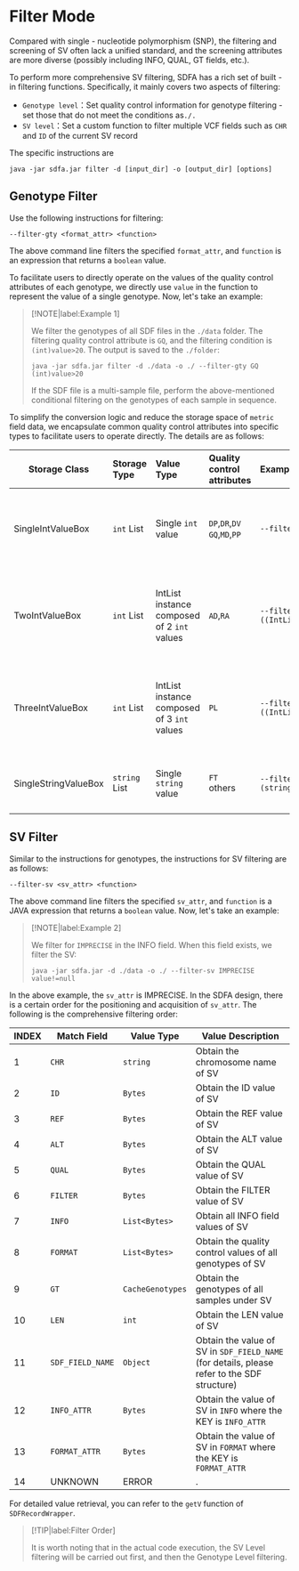 # Filter Mode

Compared with single - nucleotide polymorphism (SNP), the filtering and screening of SV often lack a unified standard, and the screening attributes are more diverse (possibly including INFO, QUAL, GT fields, etc.).

To perform more comprehensive SV filtering, SDFA has a rich set of built - in filtering functions. Specifically, it mainly covers two aspects of filtering:

- `Genotype level`：Set quality control information for genotype filtering - set those that do not meet the conditions as`./.`
- `SV level`：Set a custom function to filter multiple VCF fields such as `CHR` and `ID` of the current SV record

The specific instructions are

``` shell
java -jar sdfa.jar filter -d [input_dir] -o [output_dir] [options]
```

## Genotype Filter

Use the following instructions for filtering:
``` shell
--filter-gty <format_attr> <function>
```

The above command line filters the specified `format_attr`, and `function` is an expression that returns a `boolean` value.

To facilitate users to directly operate on the values of the quality control attributes of each genotype, we directly use `value` in the function to represent the value of a single genotype. Now, let's take an example:

> [!NOTE|label:Example 1]
>
> We filter the genotypes of all SDF files in the `./data` folder. The filtering quality control attribute is `GQ`, and the filtering condition is `(int)value>20`. The output is saved to the `./folder`:
>
> ``` shell
> java -jar sdfa.jar filter -d ./data -o ./ --filter-gty GQ (int)value>20
> ```
>
> If the SDF file is a multi-sample file, perform the above-mentioned conditional filtering on the genotypes of each sample in sequence.

To simplify the conversion logic and reduce the storage space of `metric` field data, we encapsulate common quality control attributes into specific types to facilitate users to operate directly. The details are as follows:

| Storage Class        | Storage Type  | Value Type                                  | Quality control attributes         | Example                                           | Example Explanation                                          |
| -------------------- | :------------ | :------------------------------------------ | :--------------------------------- | :------------------------------------------------ | :----------------------------------------------------------- |
| SingleIntValueBox    | `int` List    | Single `int` value                          | `DP`,`DR`,`DV`<br />`GQ`,`MD`,`PP` | `--filter-gty DP (int)values>10`                  | Set the genotype to./ when the DP attribute value is <= 10.  |
| TwoIntValueBox       | `int` List    | IntList instance composed of 2 `int` values | `AD`,`RA`                          | `--filter-gty AD ((IntList)values).get(0)>10`     | Set the genotype to./ when the first int value of the AD attribute value is <= 10. |
| ThreeIntValueBox     | `int` List    | IntList instance composed of 3 `int` values | `PL`                               | `--filter-gty PL ((IntList)values).get(0)>10`     | Set the genotype to./ when the first int value of the PL attribute value is <= 10. |
| SingleStringValueBox | `string` List | Single `string` value                       | `FT` <br />others                  | `--filter-gty FT (string)values.equals(\"TRUE\")` | Set the genotype with the FT attribute not being TR          |

## SV Filter

Similar to the instructions for genotypes, the instructions for SV filtering are as follows:

``` shell
--filter-sv <sv_attr> <function>
```

The above command line filters the specified `sv_attr`, and `function` is a JAVA expression that returns a `boolean` value. Now, let's take an example:

> [!NOTE|label:Example 2]
>
> We filter for `IMPRECISE` in the INFO field. When this field exists, we filter the SV:
>
> ``` shell
> java -jar sdfa.jar -d ./data -o ./ --filter-sv IMPRECISE value!=null
> ```

In the above example, the `sv_attr` is IMPRECISE. In the SDFA design, there is a certain order for the positioning and acquisition of `sv_attr`. The following is the comprehensive filtering order:

| INDEX | Match Field      | Value Type       | Value Description                                            |
| ----- | ---------------- | ---------------- | ------------------------------------------------------------ |
| 1     | `CHR`            | `string`         | Obtain the chromosome name of SV                             |
| 2     | `ID`             | `Bytes`          | Obtain the ID value of SV                                    |
| 3     | `REF`            | `Bytes`          | Obtain the REF value of SV                                   |
| 4     | `ALT`            | `Bytes`          | Obtain the ALT value of SV                                   |
| 5     | `QUAL`           | `Bytes`          | Obtain the QUAL value of SV                                  |
| 6     | `FILTER`         | `Bytes`          | Obtain the FILTER value of SV                                |
| 7     | `INFO`           | `List<Bytes>`    | Obtain all INFO field values of SV                           |
| 8     | `FORMAT`         | `List<Bytes>`    | Obtain the quality control values of all genotypes of SV     |
| 9     | `GT`             | `CacheGenotypes` | Obtain the genotypes of all samples under SV                 |
| 10    | `LEN`            | `int`            | Obtain the LEN value of SV                                   |
| 11    | `SDF_FIELD_NAME` | `Object`         | Obtain the value of SV in `SDF_FIELD_NAME` <br />(for details, please refer to the SDF structure) |
| 12    | `INFO_ATTR`      | `Bytes`          | Obtain the value of SV in `INFO` where the KEY is `INFO_ATTR` |
| 13    | `FORMAT_ATTR`    | `Bytes`          | Obtain the value of SV in `FORMAT` where the KEY is `FORMAT_ATTR` |
| 14    | UNKNOWN          | ERROR            | .                                                            |

For detailed value retrieval, you can refer to the `getV` function of `SDFRecordWrapper`.

> [!TIP|label:Filter Order]
>
> It is worth noting that in the actual code execution, the SV Level filtering will be carried out first, and then the Genotype Level filtering.